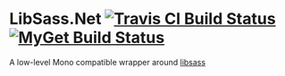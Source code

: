 LibSass.Net [![Travis CI Build Status](https://travis-ci.org/Nemo157/LibSass.Net.svg?branch=master)](https://travis-ci.org/Nemo157/LibSass.Net) [![MyGet Build Status](https://www.myget.org/BuildSource/Badge/nemo157?identifier=e9b68c81-896b-4981-a55d-7641a6a658bc)](https://www.myget.org/)
===========

A low-level Mono compatible wrapper around [libsass](http://github.com/sass/libsass)
